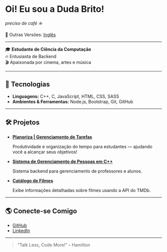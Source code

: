 <!-- Versão em Português -->
# Oi! Eu sou a Duda Brito!

<i>preciso de café ☕</i>

📄 Outras Versões: [Inglês](README.md)

---

🎓 **Estudante de Ciência da Computação**  
🔥 Entusiasta de Backend  
🎬 Apaixonada por cinema, artes e música

---

## 🚀 Tecnologias

- **Linguagens:** C++, C, JavaScript, HTML, CSS, SASS  
- **Ambientes & Ferramentas:** Node.js, Bootstrap, Git, GitHub

---

## 🛠️ Projetos

- [**Planoriza | Gerenciamento de Tarefas**](https://www.linkedin.com/feed/update/urn:li:activity:7342233271881113600/) 

  Produtividade e organização do tempo para estudantes — ajudando você a alcançar seus objetivos!

- [**Sistema de Gerenciamento de Pessoas em C++**](https://github.com/maria-brito15/sistema-gerenciamento-pessoas-cpp)  

  Sistema backend para gerenciamento de professores e alunos.

- [**Catálogo de Filmes**](https://github.com/maria-brito15/catalogo-filmes)  

  Exibe informações detalhadas sobre filmes usando a API do TMDb.

---

## 🌎 Conecte-se Comigo

- [GitHub](https://github.com/maria-brito15)  
- [LinkedIn](https://www.linkedin.com/in/maria-eduarda-brito-a18064358/)

---

> “Talk Less, Code More!” – Hamilton
